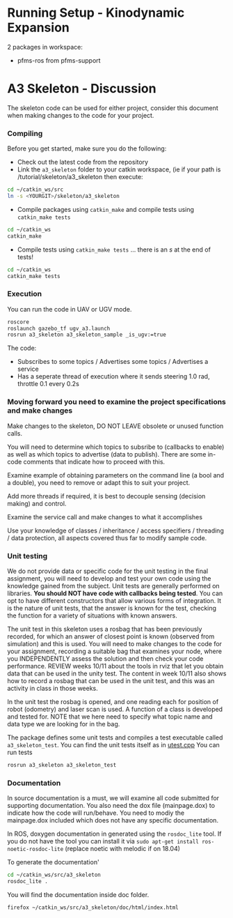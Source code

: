 # Running Setup - Kinodynamic Expansion
2 packages in workspace:
- pfms-ros from pfms-support

A3 Skeleton - Discussion
=========================

The skeleton code can be used for either project, consider this document when making changes to the code for your project.

### Compiling

Before you get started, make sure you do the following:

* Check out the latest code from the repository
* Link the `a3_skeleton` folder to your catkin workspace, (ie if your path is <YOURGIT>/tutorial/skeleton/a3_skeleton then execute:
```bash
cd ~/catkin_ws/src
ln -s <YOURGIT>/skeleton/a3_skeleton
```

* Compile packages using `catkin_make` and compile tests using `catkin_make tests`
```bash
cd ~/catkin_ws
catkin_make
```

* Compile tests using `catkin_make tests`  ... there is an *s* at the end of tests!
```bash
cd ~/catkin_ws
catkin_make tests
```

### Execution

You can run the code in UAV or UGV mode.

```bash
roscore
roslaunch gazebo_tf ugv_a3.launch
rosrun a3_skeleton a3_skeleton_sample _is_ugv:=true
```

The code:

* Subscribes to some topics / Advertises some topics / Advertises a service
* Has a seperate thread of execution where it sends steering 1.0 rad, throttle 0.1 every 0.2s 

### **Moving forward you need to examine the project specifications and make changes**

Make changes to the skeleton, DO NOT LEAVE obsolete or unused function  calls.

You will need to determine which topics to subsribe to (callbacks to enable) as well as which topics to advertise (data to publish).  There are some in-code comments that indicate how to proceed with this. 

Examine example of obtaining parameters on the command line (a bool and a double), you need to remove or adapt this to suit your project. 

Add more threads if required, it is best to decouple sensing (decision making) and control.

Examine the service call and make changes to what it accomplishes

Use your knowledge of classes / inheritance / access specifiers / threading / data protection, all aspects covered thus far to modify sample code. 

### **Unit testing**

We do not provide data or specific code for the unit testing in the final assignment, you will need  to develop and test your own code using the knowledge gained from the subject. Unit tests are generally performed on libraries.  **You should NOT have code with callbacks being tested**. You can opt to have different constructors that allow various forms of integration. It is the nature of unit tests, that the answer is known for the test, checking the function for a variety of situations with known answers.  

The unit test in this skeleton uses a rosbag that has been previously recorded, for which an answer of closest point is known (observed from simulation) and this is used.  You will need to make changes to the code for your assignment, recording a suitable bag that examines your node, where you INDEPENDENTLY assess the solution and then check your code performance.  REVIEW weeks 10/11 about the tools in rviz that let you obtain data that can be used in the unity test. The content in week 10/11 also shows how to record a rosbag that can be used in the unit test, and this was an activity in class in those weeks.

In the unit test the rosbag is opened, and one reading each for position of robot (odometry) and laser scan is used. A function of a class is developed and tested for. NOTE that we here need to specify what topic name and data type we are looking for in the bag. 

The package defines some unit tests and compiles a test executable called `a3_skeleton_test`. You can find the unit tests itself as in [utest.cpp](./starter/services_masterclass/test/utest.cpp) You can run tests 

```bash
rosrun a3_skeleton a3_skeleton_test
```

### Documentation

In source documentation is a must, we will examine all code submitted for supporting documentation. You also need the dox file (mainpage.dox) to indicate how the code will run/behave. You need to modiy the mainpage.dox included which does not have any specific documentation.

In ROS, doxygen documentation in generated using the `rosdoc_lite` tool. If you do not have the tool you can install it via `sudo apt-get install ros-noetic-rosdoc-lite` (replace noetic with melodic if on 18.04)

To generate the documentation'

```bash
cd ~/catkin_ws/src/a3_skeleton
rosdoc_lite .
```

You will find the documentation inside doc folder.

```bash
firefox ~/catkin_ws/src/a3_skeleton/doc/html/index.html
```






[services_masterclass]: starter/services_masterclass
[utest.cpp]: starter/services_masterclass/test/utest.cpp
[GridProcessing]: starter/services_masterclass/grid_processing.h
[quiz5a]: ../../quizzes/quiz5/a
[pfms_support]: ../../skeleton/pfms_support

